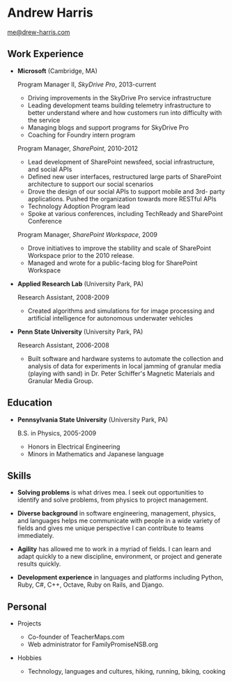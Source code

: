 Andrew Harris
===============

me@drew-harris.com

Work Experience
---------------

*	**Microsoft** (Cambridge, MA)

	Program Manager II, *SkyDrive Pro*, 2013-current
	
	-	Driving improvements in the SkyDrive Pro service infrastructure
	-	Leading development teams building telemetry infrastructure to
		better understand where and how customers run into difficulty
		with the service
	-	Managing blogs and support programs for SkyDrive Pro
	-	Coaching for Foundry intern program
	
	Program Manager, *SharePoint*, 2010-2012
	-	Lead development of SharePoint newsfeed, social infrastructure, 
		and social APIs
	-	Defined new user interfaces, restructured large
		parts of SharePoint architecture to support our social
		scenarios
	-	Drove the design of our social APIs to support mobile and 3rd-
		party applications. Pushed the organization towards more RESTful
		APIs
	-	Technology Adoption Program lead
	-	Spoke at various conferences, including TechReady and SharePoint
		Conference
		
	Program Manager, *SharePoint Workspace*, 2009
	-	Drove initiatives to improve the stability and scale of
		SharePoint Workspace prior to the 2010 release.
	-	Managed and wrote for a public-facing blog for SharePoint
		Workspace

*	**Applied Research Lab** (University Park, PA)

	Research Assistant, 2008-2009

	-	Created algorithms and simulations for for image
		processing and artificial intelligence for autonomous underwater 
		vehicles
	
*	**Penn State University** (University Park, PA)

	Research Assistant, 2006-2008

	-	Built software and hardware systems to automate the collection
		and analysis of data for experiments in local jamming of
		granular media (playing with sand) in Dr. Peter Schiffer's
		Magnetic Materials and Granular Media Group.

Education
---------

*	**Pennsylvania State University** (University Park, PA)

	B.S. in Physics, 2005-2009
	-	Honors in Electrical Engineering
	-	Minors in Mathematics and Japanese language

Skills
------
*	**Solving problems**
	is what drives mea. I seek out opportunities to identify and solve
	problems, from physics to project management.

*	**Diverse background**
	in software engineering, management, physics, and languages helps
	me communicate with people in a wide variety of fields and gives
	me unique perspective I can contribute to teams immediately.

*	**Agility**
	has allowed me to work in a myriad of fields. I can learn and adapt
	quickly to a new discipline, environment, or project and generate
	results quickly.

*	**Development experience**
	in languages and platforms including 
	Python, Ruby, C#, C++, Octave, Ruby on Rails, and Django.

Personal
-------
*	Projects
	-	Co-founder of TeacherMaps.com
	-	Web administrator for FamilyPromiseNSB.org

*	Hobbies
	-	Technology, languages and cultures, hiking, running,
		biking, cooking
